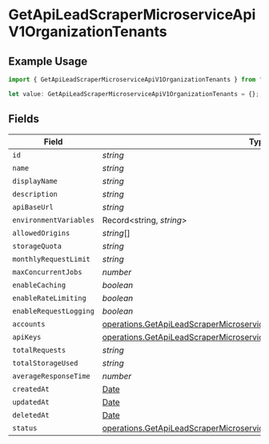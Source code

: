 # GetApiLeadScraperMicroserviceApiV1OrganizationTenants

## Example Usage

```typescript
import { GetApiLeadScraperMicroserviceApiV1OrganizationTenants } from "oppulence-backend-sdk/models/operations";

let value: GetApiLeadScraperMicroserviceApiV1OrganizationTenants = {};
```

## Fields

| Field                                                                                                                                                                        | Type                                                                                                                                                                         | Required                                                                                                                                                                     | Description                                                                                                                                                                  |
| ---------------------------------------------------------------------------------------------------------------------------------------------------------------------------- | ---------------------------------------------------------------------------------------------------------------------------------------------------------------------------- | ---------------------------------------------------------------------------------------------------------------------------------------------------------------------------- | ---------------------------------------------------------------------------------------------------------------------------------------------------------------------------- |
| `id`                                                                                                                                                                         | *string*                                                                                                                                                                     | :heavy_minus_sign:                                                                                                                                                           | N/A                                                                                                                                                                          |
| `name`                                                                                                                                                                       | *string*                                                                                                                                                                     | :heavy_minus_sign:                                                                                                                                                           | N/A                                                                                                                                                                          |
| `displayName`                                                                                                                                                                | *string*                                                                                                                                                                     | :heavy_minus_sign:                                                                                                                                                           | N/A                                                                                                                                                                          |
| `description`                                                                                                                                                                | *string*                                                                                                                                                                     | :heavy_minus_sign:                                                                                                                                                           | N/A                                                                                                                                                                          |
| `apiBaseUrl`                                                                                                                                                                 | *string*                                                                                                                                                                     | :heavy_minus_sign:                                                                                                                                                           | N/A                                                                                                                                                                          |
| `environmentVariables`                                                                                                                                                       | Record<string, *string*>                                                                                                                                                     | :heavy_minus_sign:                                                                                                                                                           | N/A                                                                                                                                                                          |
| `allowedOrigins`                                                                                                                                                             | *string*[]                                                                                                                                                                   | :heavy_minus_sign:                                                                                                                                                           | N/A                                                                                                                                                                          |
| `storageQuota`                                                                                                                                                               | *string*                                                                                                                                                                     | :heavy_minus_sign:                                                                                                                                                           | N/A                                                                                                                                                                          |
| `monthlyRequestLimit`                                                                                                                                                        | *string*                                                                                                                                                                     | :heavy_minus_sign:                                                                                                                                                           | N/A                                                                                                                                                                          |
| `maxConcurrentJobs`                                                                                                                                                          | *number*                                                                                                                                                                     | :heavy_minus_sign:                                                                                                                                                           | N/A                                                                                                                                                                          |
| `enableCaching`                                                                                                                                                              | *boolean*                                                                                                                                                                    | :heavy_minus_sign:                                                                                                                                                           | N/A                                                                                                                                                                          |
| `enableRateLimiting`                                                                                                                                                         | *boolean*                                                                                                                                                                    | :heavy_minus_sign:                                                                                                                                                           | N/A                                                                                                                                                                          |
| `enableRequestLogging`                                                                                                                                                       | *boolean*                                                                                                                                                                    | :heavy_minus_sign:                                                                                                                                                           | N/A                                                                                                                                                                          |
| `accounts`                                                                                                                                                                   | [operations.GetApiLeadScraperMicroserviceApiV1OrganizationAccounts](../../models/operations/getapileadscrapermicroserviceapiv1organizationaccounts.md)[]                     | :heavy_minus_sign:                                                                                                                                                           | N/A                                                                                                                                                                          |
| `apiKeys`                                                                                                                                                                    | [operations.GetApiLeadScraperMicroserviceApiV1OrganizationApiKeys](../../models/operations/getapileadscrapermicroserviceapiv1organizationapikeys.md)[]                       | :heavy_minus_sign:                                                                                                                                                           | N/A                                                                                                                                                                          |
| `totalRequests`                                                                                                                                                              | *string*                                                                                                                                                                     | :heavy_minus_sign:                                                                                                                                                           | N/A                                                                                                                                                                          |
| `totalStorageUsed`                                                                                                                                                           | *string*                                                                                                                                                                     | :heavy_minus_sign:                                                                                                                                                           | N/A                                                                                                                                                                          |
| `averageResponseTime`                                                                                                                                                        | *number*                                                                                                                                                                     | :heavy_minus_sign:                                                                                                                                                           | N/A                                                                                                                                                                          |
| `createdAt`                                                                                                                                                                  | [Date](https://developer.mozilla.org/en-US/docs/Web/JavaScript/Reference/Global_Objects/Date)                                                                                | :heavy_minus_sign:                                                                                                                                                           | N/A                                                                                                                                                                          |
| `updatedAt`                                                                                                                                                                  | [Date](https://developer.mozilla.org/en-US/docs/Web/JavaScript/Reference/Global_Objects/Date)                                                                                | :heavy_minus_sign:                                                                                                                                                           | N/A                                                                                                                                                                          |
| `deletedAt`                                                                                                                                                                  | [Date](https://developer.mozilla.org/en-US/docs/Web/JavaScript/Reference/Global_Objects/Date)                                                                                | :heavy_minus_sign:                                                                                                                                                           | N/A                                                                                                                                                                          |
| `status`                                                                                                                                                                     | [operations.GetApiLeadScraperMicroserviceApiV1OrganizationOrganizationsStatus](../../models/operations/getapileadscrapermicroserviceapiv1organizationorganizationsstatus.md) | :heavy_minus_sign:                                                                                                                                                           | N/A                                                                                                                                                                          |